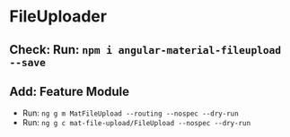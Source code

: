 # FileUploader

## Check: Run: ```npm i angular-material-fileupload --save ``` 

## Add: Feature Module
* Run: ``` ng g m MatFileUpload --routing --nospec --dry-run ```
* Run: ``` ng g c mat-file-upload/FileUpload --nospec --dry-run ```



